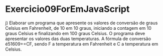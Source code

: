 # Exercicio09ForEmJavaScript
j)     Elaborar um programa que apresente os valores de conversão de graus Celsius em Fahrenheit, de 10 em 10 graus, iniciando a contagem em 10 graus Celsius e finalizando em 100 graus Celsius. O programa   deve   apresentar   os   valores   das   duas   temperaturas.   A   fórmula   de   conversão é51609+=CF, sendo F a temperatura em Fahrenheit e C a temperatura em Celsius. 
